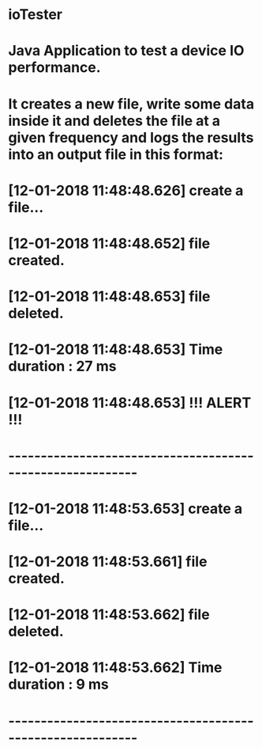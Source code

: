 # ioTester
# Java Application to test a device IO performance.
# It creates a new file, write some data inside it and deletes the file at a given frequency and logs the results into an output file in this format:

# [12-01-2018 11:48:48.626] create a file... 
# [12-01-2018 11:48:48.652] file created. 
# [12-01-2018 11:48:48.653] file deleted. 
# [12-01-2018 11:48:48.653] Time duration : 27 ms
# [12-01-2018 11:48:48.653] !!! ALERT !!! 
# ----------------------------------------------------------
# [12-01-2018 11:48:53.653] create a file... 
# [12-01-2018 11:48:53.661] file created. 
# [12-01-2018 11:48:53.662] file deleted. 
# [12-01-2018 11:48:53.662] Time duration : 9 ms
# ----------------------------------------------------------






